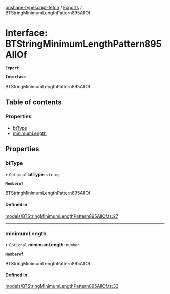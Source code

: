 [onshape-typescript-fetch](../README.md) / [Exports](../modules.md) / BTStringMinimumLengthPattern895AllOf

# Interface: BTStringMinimumLengthPattern895AllOf

**`Export`**

**`Interface`**

BTStringMinimumLengthPattern895AllOf

## Table of contents

### Properties

- [btType](BTStringMinimumLengthPattern895AllOf.md#bttype)
- [minimumLength](BTStringMinimumLengthPattern895AllOf.md#minimumlength)

## Properties

### btType

• `Optional` **btType**: `string`

**`Memberof`**

BTStringMinimumLengthPattern895AllOf

#### Defined in

[models/BTStringMinimumLengthPattern895AllOf.ts:27](https://github.com/toebes/onshape-typescript-fetch/blob/3e11ae1/models/BTStringMinimumLengthPattern895AllOf.ts#L27)

___

### minimumLength

• `Optional` **minimumLength**: `number`

**`Memberof`**

BTStringMinimumLengthPattern895AllOf

#### Defined in

[models/BTStringMinimumLengthPattern895AllOf.ts:33](https://github.com/toebes/onshape-typescript-fetch/blob/3e11ae1/models/BTStringMinimumLengthPattern895AllOf.ts#L33)
